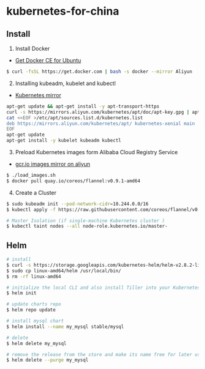 # kubernetes-for-china

## Install

1. Install Docker

- [Get Docker CE for Ubuntu](https://docs.docker.com/install/linux/docker-ce/ubuntu/)

```bash
$ curl -fsSL https://get.docker.com | bash -s docker --mirror Aliyun
```

2. Installing kubeadm, kubelet and kubectl 

- [Kubernetes mirror](https://opsx.alibaba.com/mirror)

```bash
apt-get update && apt-get install -y apt-transport-https
curl -s https://mirrors.aliyun.com/kubernetes/apt/doc/apt-key.gpg | apt-key add -
cat <<EOF >/etc/apt/sources.list.d/kubernetes.list
deb https://mirrors.aliyun.com/kubernetes/apt/ kubernetes-xenial main
EOF
apt-get update
apt-get install -y kubelet kubeadm kubectl
```

3. Preload Kubernetes images form Alibaba Cloud Registry Service

- [gcr.io images mirror on aliyun](https://dev.aliyun.com/list.html?namePrefix=google-containers)

```bash
$ ./load_images.sh
$ docker pull quay.io/coreos/flannel:v0.9.1-amd64
```

4. Create a Cluster
```bash
$ sudo kubeadm init --pod-network-cidr=10.244.0.0/16
$ kubectl apply -f https://raw.githubusercontent.com/coreos/flannel/v0.9.1/Documentation/kube-flannel.yml

# Master Isolation (if single-machine Kubernetes cluster )
$ kubectl taint nodes --all node-role.kubernetes.io/master-
```

## Helm


```bash
# install
$ curl -s https://storage.googleapis.com/kubernetes-helm/helm-v2.8.2-linux-amd64.tar.gz | tar xzv
$ sudo cp linux-amd64/helm /usr/local/bin/
$ rm -rf linux-amd64

# initialize the local CLI and also install Tiller into your Kubernetes cluster
$ helm init

# update charts repo
$ helm repo update

# install mysql chart
$ helm install --name my_mysql stable/mysql

# delete
$ helm delete my_mysql

# remove the release from the store and make its name free for later use
$ helm delete --purge my_mysql
```
